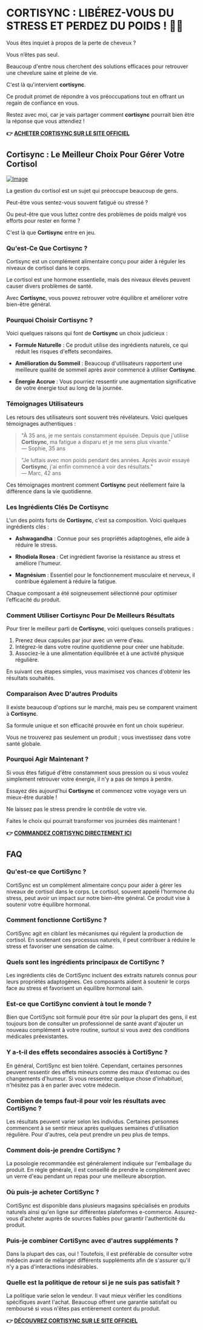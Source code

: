 # CORTISYNC : LIBÉREZ-VOUS DU STRESS ET PERDEZ DU POIDS ! 💪✨

Vous êtes inquiet à propos de la perte de cheveux ? 

Vous n’êtes pas seul. 

Beaucoup d'entre nous cherchent des solutions efficaces pour retrouver une chevelure saine et pleine de vie. 

C'est là qu'intervient **cortisync**. 

Ce produit promet de répondre à vos préoccupations tout en offrant un regain de confiance en vous. 

Restez avec moi, car je vais partager comment **cortisync** pourrait bien être la réponse que vous attendiez !



**👉 [ACHETER CORTISYNC SUR LE SITE OFFICIEL](https://gchaffi.com/XJCrmAAJ)**

## Cortisync : Le Meilleur Choix Pour Gérer Votre Cortisol

[![Image](https://www2.sellhealth.com/239/cortisync_logo.jpg)](https://gchaffi.com/XJCrmAAJ)

La gestion du cortisol est un sujet qui préoccupe beaucoup de gens. 

Peut-être vous sentez-vous souvent fatigué ou stressé ?

Ou peut-être que vous luttez contre des problèmes de poids malgré vos efforts pour rester en forme ?

C'est là que **Cortisync** entre en jeu.

### Qu'est-Ce Que Cortisync ?

Cortisync est un complément alimentaire conçu pour aider à réguler les niveaux de cortisol dans le corps. 

Le cortisol est une hormone essentielle, mais des niveaux élevés peuvent causer divers problèmes de santé.

Avec **Cortisync**, vous pouvez retrouver votre équilibre et améliorer votre bien-être général.

### Pourquoi Choisir Cortisync ?

Voici quelques raisons qui font de **Cortisync** un choix judicieux :

- **Formule Naturelle** : Ce produit utilise des ingrédients naturels, ce qui réduit les risques d'effets secondaires.
  
- **Amélioration du Sommeil** : Beaucoup d'utilisateurs rapportent une meilleure qualité de sommeil après avoir commencé à utiliser **Cortisync**.
  
- **Énergie Accrue** : Vous pourriez ressentir une augmentation significative de votre énergie tout au long de la journée.

### Témoignages Utilisateurs

Les retours des utilisateurs sont souvent très révélateurs. Voici quelques témoignages authentiques :

> "À 35 ans, je me sentais constamment épuisée. Depuis que j'utilise **Cortisync**, ma fatigue a disparu et je me sens plus vivante."  
> — Sophie, 35 ans

> "Je luttais avec mon poids pendant des années. Après avoir essayé **Cortisync**, j'ai enfin commencé à voir des résultats."  
> — Marc, 42 ans

Ces témoignages montrent comment **Cortisync** peut réellement faire la différence dans la vie quotidienne.

### Les Ingrédients Clés De Cortisync

L'un des points forts de **Cortisync**, c'est sa composition. Voici quelques ingrédients clés :

- **Ashwagandha** : Connue pour ses propriétés adaptogènes, elle aide à réduire le stress.
  
- **Rhodiola Rosea** : Cet ingrédient favorise la résistance au stress et améliore l'humeur.
  
- **Magnésium** : Essentiel pour le fonctionnement musculaire et nerveux, il contribue également à réduire la fatigue.

Chaque composant a été soigneusement sélectionné pour optimiser l’efficacité du produit.

### Comment Utiliser Cortisync Pour De Meilleurs Résultats

Pour tirer le meilleur parti de **Cortisync**, voici quelques conseils pratiques :

1. Prenez deux capsules par jour avec un verre d'eau.
2. Intégrez-le dans votre routine quotidienne pour créer une habitude.
3. Associez-le à une alimentation équilibrée et à une activité physique régulière.

En suivant ces étapes simples, vous maximisez vos chances d'obtenir les résultats souhaités.

### Comparaison Avec D'autres Produits

Il existe beaucoup d'options sur le marché, mais peu se comparent vraiment à **Cortisync**. 

Sa formule unique et son efficacité prouvée en font un choix supérieur.

Vous ne trouverez pas seulement un produit ; vous investissez dans votre santé globale.

### Pourquoi Agir Maintenant ?

Si vous êtes fatigué d'être constamment sous pression ou si vous voulez simplement retrouver votre énergie, il n'y a pas de temps à perdre.

Essayez dès aujourd'hui **Cortisync** et commencez votre voyage vers un mieux-être durable !

Ne laissez pas le stress prendre le contrôle de votre vie. 

Faites le choix qui pourrait transformer vos journées dès maintenant !



**👉 [COMMANDEZ CORTISYNC DIRECTEMENT ICI](https://gchaffi.com/XJCrmAAJ)**

## FAQ

### Qu'est-ce que CortiSync ?
CortiSync est un complément alimentaire conçu pour aider à gérer les niveaux de cortisol dans le corps. Le cortisol, souvent appelé l'hormone du stress, peut avoir un impact sur notre bien-être général. Ce produit vise à soutenir votre équilibre hormonal.

### Comment fonctionne CortiSync ?
CortiSync agit en ciblant les mécanismes qui régulent la production de cortisol. En soutenant ces processus naturels, il peut contribuer à réduire le stress et favoriser une sensation de calme.

### Quels sont les ingrédients principaux de CortiSync ?
Les ingrédients clés de CortiSync incluent des extraits naturels connus pour leurs propriétés adaptogènes. Ces composants aident à soutenir le corps face au stress et favorisent un équilibre hormonal sain.

### Est-ce que CortiSync convient à tout le monde ?
Bien que CortiSync soit formulé pour être sûr pour la plupart des gens, il est toujours bon de consulter un professionnel de santé avant d'ajouter un nouveau complément à votre routine, surtout si vous avez des conditions médicales préexistantes.

### Y a-t-il des effets secondaires associés à CortiSync ?
En général, CortiSync est bien toléré. Cependant, certaines personnes peuvent ressentir des effets mineurs comme des maux d'estomac ou des changements d'humeur. Si vous ressentez quelque chose d'inhabituel, n'hésitez pas à en parler avec votre médecin.

### Combien de temps faut-il pour voir les résultats avec CortiSync ?
Les résultats peuvent varier selon les individus. Certaines personnes commencent à se sentir mieux après quelques semaines d'utilisation régulière. Pour d'autres, cela peut prendre un peu plus de temps.

### Comment dois-je prendre CortiSync ?
La posologie recommandée est généralement indiquée sur l'emballage du produit. En règle générale, il est conseillé de prendre le complément avec un verre d'eau pendant un repas pour une meilleure absorption.

### Où puis-je acheter CortiSync ?
CortiSync est disponible dans plusieurs magasins spécialisés en produits naturels ainsi qu'en ligne sur différentes plateformes e-commerce. Assurez-vous d'acheter auprès de sources fiables pour garantir l'authenticité du produit.

### Puis-je combiner CortiSync avec d'autres suppléments ?
Dans la plupart des cas, oui ! Toutefois, il est préférable de consulter votre médecin avant de mélanger différents suppléments afin de s'assurer qu'il n'y a pas d'interactions indésirables.

### Quelle est la politique de retour si je ne suis pas satisfait ? 
La politique varie selon le vendeur. Il vaut mieux vérifier les conditions spécifiques avant l'achat. Beaucoup offrent une garantie satisfait ou remboursé si vous n'êtes pas entièrement content du produit.



**👉 [DÉCOUVREZ CORTISYNC SUR LE SITE OFFICIEL](https://gchaffi.com/XJCrmAAJ)**
